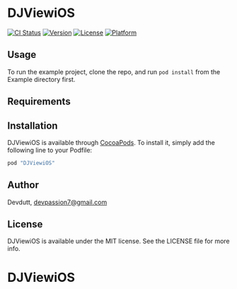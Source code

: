 # DJViewiOS

[![CI Status](http://img.shields.io/travis/Devdutt/DJViewiOS.svg?style=flat)](https://travis-ci.org/Devdutt/DJViewiOS)
[![Version](https://img.shields.io/cocoapods/v/DJViewiOS.svg?style=flat)](http://cocoapods.org/pods/DJViewiOS)
[![License](https://img.shields.io/cocoapods/l/DJViewiOS.svg?style=flat)](http://cocoapods.org/pods/DJViewiOS)
[![Platform](https://img.shields.io/cocoapods/p/DJViewiOS.svg?style=flat)](http://cocoapods.org/pods/DJViewiOS)

## Usage

To run the example project, clone the repo, and run `pod install` from the Example directory first.

## Requirements

## Installation

DJViewiOS is available through [CocoaPods](http://cocoapods.org). To install
it, simply add the following line to your Podfile:

```ruby
pod "DJViewiOS"
```

## Author

Devdutt, devpassion7@gmail.com

## License

DJViewiOS is available under the MIT license. See the LICENSE file for more info.
# DJViewiOS
